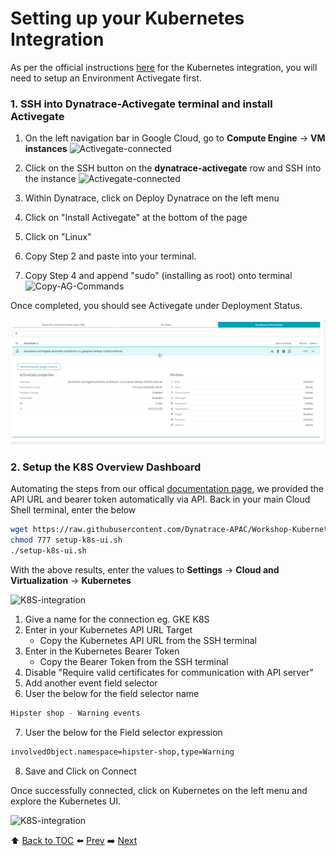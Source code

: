 # Setting up your Kubernetes Integration

As per the official instructions [here](https://www.dynatrace.com/support/help/technology-support/cloud-platforms/kubernetes/monitoring/connect-kubernetes-clusters-to-dynatrace/) for the Kubernetes integration, you will need to setup an Environment Activegate first.

### 1. SSH into Dynatrace-Activegate terminal and install Activegate


1. On the left navigation bar in Google Cloud, go to <b>Compute Engine</b> -> <b>VM instances</b>
![Activegate-connected](https://github.com/Dynatrace-APAC/Workshop-Kubernetes/blob/master/assets/activegate-0.png)

2. Click on the SSH button on the <b>dynatrace-activegate</b> row and SSH into the instance
![Activegate-connected](https://github.com/Dynatrace-APAC/Workshop-Kubernetes/blob/master/assets/activegate.png)

2. Within Dynatrace, click on Deploy Dynatrace on the left menu
3. Click on "Install Activegate" at the bottom of the page
4. Click on "Linux"
5. Copy Step 2 and paste into your terminal.
6. Copy Step 4 and append "sudo" (installing as root) onto terminal
![Copy-AG-Commands](https://github.com/Dynatrace-APAC/Workshop-Kubernetes/blob/master/assets/activegate-2.png)

Once completed, you should see Activegate under Deployment Status.

![Activegate-connected](https://github.com/Dynatrace-APAC/Workshop-Kubernetes/blob/master/assets/Picture9.1.png)

### 2. Setup the K8S Overview Dashboard

Automating the steps from our offical [documentation page](https://www.dynatrace.com/support/help/technology-support/cloud-platforms/kubernetes/installation-and-operation/further-integrations/connect-your-kubernetes-clusters-to-dynatrace/), we provided the API URL and bearer token automatically via API. Back in your main Cloud Shell terminal, enter the below

``` bash
wget https://raw.githubusercontent.com/Dynatrace-APAC/Workshop-Kubernetes/master/setup-k8s-ui.sh
chmod 777 setup-k8s-ui.sh
./setup-k8s-ui.sh
```
With the above results, enter the values to <b>Settings</b> -> <b>Cloud and Virtualization</b> -> <b>Kubernetes</b>

![K8S-integration](https://github.com/Dynatrace-APAC/Workshop-Kubernetes/blob/master/assets/activegate-4.png)
1. Give a name for the connection eg. GKE K8S
2. Enter in your Kubernetes API URL Target 
   - Copy the Kubernetes API URL from the SSH terminal
3. Enter in the Kubernetes Bearer Token
   - Copy the Bearer Token from the SSH terminal
4. Disable "Require valid certificates for communication with API server"
5. Add another event field selector
6. User the below for the field selector name
``` bash
Hipster shop - Warning events
```
7. User the below for the Field selector expression
``` bash
involvedObject.namespace=hipster-shop,type=Warning
```
8. Save and Click on Connect

Once successfully connected, click on Kubernetes on the left menu and explore the Kubernetes UI. 

![K8S-integration](https://github.com/Dynatrace-APAC/Workshop-Kubernetes/blob/master/assets/k8s.png)

:arrow_up: [Back to TOC](/README.md) :arrow_left: [Prev](../lab1/README.md)   :arrow_right: [Next](../lab3/README.md)  
